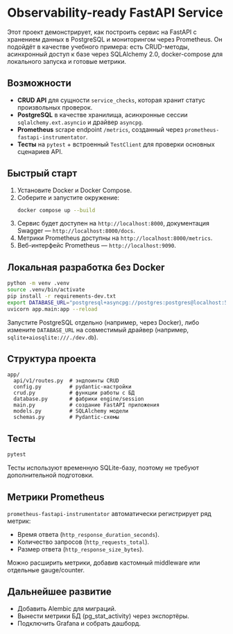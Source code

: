 # Observability-ready FastAPI Service

Этот проект демонстрирует, как построить сервис на FastAPI c хранением данных в PostgreSQL и мониторингом через Prometheus. Он подойдёт в качестве учебного примера: есть CRUD-методы, асинхронный доступ к базе через SQLAlchemy 2.0, docker-compose для локального запуска и готовые метрики.

## Возможности

- **CRUD API** для сущности `service_checks`, которая хранит статус произвольных проверок.
- **PostgreSQL** в качестве хранилища, асинхронные сессии `sqlalchemy.ext.asyncio` и драйвер `asyncpg`.
- **Prometheus** scrape endpoint `/metrics`, созданный через `prometheus-fastapi-instrumentator`.
- **Тесты** на `pytest` + встроенный `TestClient` для проверки основных сценариев API.

## Быстрый старт

1. Установите Docker и Docker Compose.
2. Соберите и запустите окружение:
   ```bash
   docker compose up --build
   ```
3. Сервис будет доступен на `http://localhost:8000`, документация Swagger — `http://localhost:8000/docs`.
4. Метрики Prometheus доступны на `http://localhost:8000/metrics`.
5. Веб-интерфейс Prometheus — `http://localhost:9090`.

## Локальная разработка без Docker

```bash
python -m venv .venv
source .venv/bin/activate
pip install -r requirements-dev.txt
export DATABASE_URL="postgresql+asyncpg://postgres:postgres@localhost:5432/app"
uvicorn app.main:app --reload
```

Запустите PostgreSQL отдельно (например, через Docker), либо измените `DATABASE_URL` на совместимый драйвер (например, `sqlite+aiosqlite:///./dev.db`).

## Структура проекта

```
app/
  api/v1/routes.py  # эндпоинты CRUD
  config.py         # pydantic-настройки
  crud.py           # функции работы с БД
  database.py       # фабрики engine/session
  main.py           # создание FastAPI приложения
  models.py         # SQLAlchemy модели
  schemas.py        # Pydantic-схемы
```

## Тесты

```bash
pytest
```

Тесты используют временную SQLite-базу, поэтому не требуют дополнительной подготовки.

## Метрики Prometheus

`prometheus-fastapi-instrumentator` автоматически регистрирует ряд метрик:

- Время ответа (`http_response_duration_seconds`).
- Количество запросов (`http_requests_total`).
- Размер ответа (`http_response_size_bytes`).

Можно расширить метрики, добавив кастомный middleware или отдельные gauge/counter.

## Дальнейшее развитие

- Добавить Alembic для миграций.
- Вынести метрики БД (pg_stat_activity) через экспортёры.
- Подключить Grafana и собрать дашборд.
